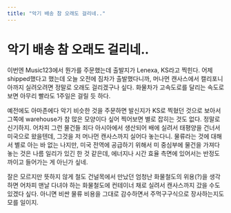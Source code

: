 ```yaml
---
title: "악기 배송 참 오래도 걸리네.."
---
```

# 악기 배송 참 오래도 걸리네..

이번엔 Music123에서 뭔가를 주문했는데 출발지가 Lenexa, KS라고 찍힌다. 어제 shipped했다고 했는데 오늘 오전에 짐차가 출발했다니까, 머나먼 캔사스에서 캘리포니아까지 실려오려면 정말로 오래도 걸리겠구나 싶다. 화물차가 고속도로를 달리는 속도로 보면 아무리 빨라도 1주일은 걸릴 듯 하다.


예전에도 아마존에다 악기 비슷한 것을 주문하면 발신지가 KS로 찍혔던 것으로 보아서 그쪽에 warehouse가 참 많은 모양이다 싶어 찍어보면 별로 잡히는 것도 없다. 정말로 신기하지. 어차피 그런 물건들 죄다 아시아에서 생산되어 배에 실려서 태평양을 건너서 미국으로 왔을텐데, 그것을 저 머나먼 캔사스까지 실어다 놓는다니. 물류라는 것에 대해서 별로 아는 바 없는 나지만, 미국 전역에 공급하기 위해서 미 중심부에 물건을 가져다 놓는 것은 나름 일리가 있긴 한 것 같은데, 에너지나 시간 효율 측면에 있어서는 반정도 까이고 들어가는 게 아닌가 싶네. 


잘은 모르지만 뜻하지 않게 철도 건널목에서 만났던 엄청난 화물철도의 위용(?)을 생각하면 어차피 맨날 다녀야 하는 화물철도에 컨테이너 채로 실려서 캔사스까지 갔을 수도 있겠다 싶다. 아니면 비싼 물류 비용을 그대로 감수하면서 주먹구구식으로 장사하는지도 모를 일이지.


